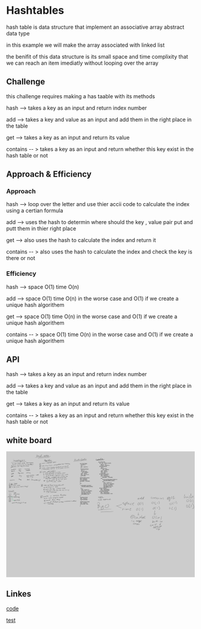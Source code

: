 # Hashtables
<!-- Short summary or background information -->
hash table is data structure that implement an associative array abstract data type 

in this example we will make the array associated with linked list 

the benifit of this data structure is its small space and time complixity that we can reach an item imediatly without looping over the array

## Challenge
<!-- Description of the challenge -->
this challenge requires making a has taable with its methods 

hash --> takes a key as an input and return index number 

add --> takes a key and value as an input and add them in the right place in the table 

get --> takes a key as an input and return its value

contains -- > takes a key as an input and return whether this key exist in the hash table or not

## Approach & Efficiency
<!-- What approach did you take? Why? What is the Big O space/time for this approach? -->

### Approach

hash --> loop over the letter and use thier accii code to calculate the index using a certian formula

add --> uses the hash to determin where should the key , value pair put and putt them in thier right place

get --> also uses the hash to calculate the index and return it 

contains -- > also uses the hash to calculate the index and check the key is there or not

### Efficiency

hash --> space O(1) time O(n)

add --> space O(1) time O(n) in the worse case and O(1) if we create a unique hash algorithem

get --> space O(1) time O(n) in the worse case and O(1) if we create a unique hash algorithem

contains -- > space O(1) time O(n) in the worse case and O(1) if we create a unique hash algorithem

## API
<!-- Description of each method publicly available in each of your hashtable -->

hash --> takes a key as an input and return index number 

add --> takes a key and value as an input and add them in the right place in the table 

get --> takes a key as an input and return its value

contains -- > takes a key as an input and return whether this key exist in the hash table or not


## white board 

![](assets/hash123.png)


## Linkes 

[code](hash_table.py)

[test](../tests/test_hash_table.py)